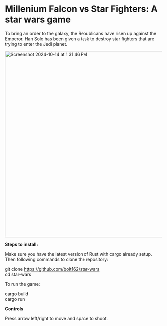 # Millenium Falcon vs Star Fighters: A star wars game

To bring an order to the galaxy, the Republicans have risen up against the Emperor. Han Solo has been given a task to destroy star fighters that are trying to enter the Jedi planet. 

<img width="596" alt="Screenshot 2024-10-14 at 1 31 46 PM" src="https://github.com/user-attachments/assets/865791e8-a0cf-43b9-afb0-a73bd2b7c2b9">

**Steps to install:**

Make sure you have the latest version of Rust with cargo already setup. Then following commands to clone the repository:

git clone https://github.com/bolt162/star-wars<br/>
cd star-wars

To run the game:

cargo build<br/> 
cargo run

**Controls**

Press arrow left/right to move and space to shoot.


